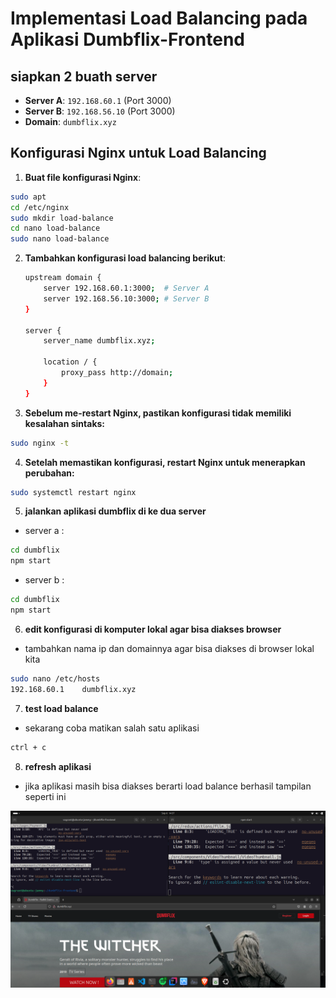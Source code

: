 # Implementasi Load Balancing pada Aplikasi Dumbflix-Frontend

## siapkan 2 buath server
- **Server A**: `192.168.60.1` (Port 3000)
- **Server B**: `192.168.56.10` (Port 3000)
- **Domain**: `dumbflix.xyz`

## Konfigurasi Nginx untuk Load Balancing

1. **Buat file konfigurasi Nginx**:
   
```bash
sudo apt
cd /etc/nginx
sudo mkdir load-balance
cd nano load-balance
sudo nano load-balance
```

2. **Tambahkan konfigurasi load balancing berikut**:

   ```bash
   upstream domain {
       server 192.168.60.1:3000;  # Server A
       server 192.168.56.10:3000; # Server B
   }

   server {
       server_name dumbflix.xyz;

       location / {
           proxy_pass http://domain;
       }
   }

    ```
3. **Sebelum me-restart Nginx, pastikan konfigurasi tidak memiliki kesalahan sintaks:**
```bash
sudo nginx -t
```

4. **Setelah memastikan konfigurasi, restart Nginx untuk menerapkan perubahan:**
```bash
sudo systemctl restart nginx
```

5. **jalankan aplikasi dumbflix di ke dua server**

- server a :
```bash
cd dumbflix 
npm start
```
- server b :
```bash
cd dumbflix 
npm start
```

6. **edit konfigurasi di komputer lokal agar bisa diakses browser**
- tambahkan nama ip dan domainnya agar bisa diakses di browser lokal kita
```bash
sudo nano /etc/hosts
192.168.60.1    dumbflix.xyz
```

7. **test load balance**
- sekarang coba matikan salah satu aplikasi
```bash
ctrl + c
```

8. **refresh aplikasi**
- jika aplikasi masih bisa diakses berarti load balance berhasil
 tampilan seperti ini

 ![loadbalance](assets/images/lb.png) <br>